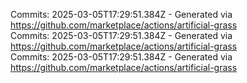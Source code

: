 Commits: 2025-03-05T17:29:51.384Z - Generated via https://github.com/marketplace/actions/artificial-grass
<br>
Commits: 2025-03-05T17:29:51.384Z - Generated via https://github.com/marketplace/actions/artificial-grass
<br>
Commits: 2025-03-05T17:29:51.384Z - Generated via https://github.com/marketplace/actions/artificial-grass
<br>
